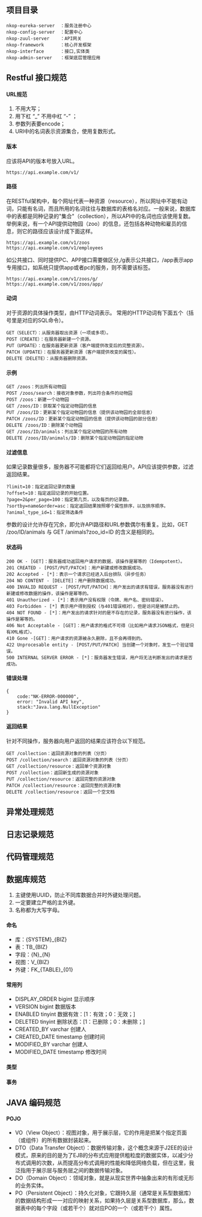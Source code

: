 ## 项目目录

    nkop-eureka-server  ：服务注册中心
    nkop-config-server  ：配置中心
    nkop-zuul-server    ：API网关
    nkop-framework      ：核心开发框架
    nkop-interface      ：接口,实体类
    nkop-admin-server   ：框架底层管理应用
    
## Restful 接口规范
#### URL规范
1. 不用大写；
2. 用下杠 “_” 不用中杠 “-” ；
3. 参数列表要encode；
4. URI中的名词表示资源集合，使用复数形式。

#### 版本
应该将API的版本号放入URL。
```
https://api.example.com/v1/
```
#### 路径
在RESTful架构中，每个网址代表一种资源（resource），所以网址中不能有动词，只能有名词，而且所用的名词往往与数据库的表格名对应。一般来说，数据库中的表都是同种记录的"集合"（collection），所以API中的名词也应该使用复数。
举例来说，有一个API提供动物园（zoo）的信息，还包括各种动物和雇员的信息，则它的路径应该设计成下面这样。
```
https://api.example.com/v1/zoos
https://api.example.com/v1/employees
```
如公共接口、同时提供PC、APP接口需要做区分,/g表示公共接口，/app表示app专用接口，如系统只提供app或者pc的服务，则不需要该标签。
```
https://api.example.com/v1/zoos/g/
https://api.example.com/v1/zoos/app/
```
#### 动词
对于资源的具体操作类型，由HTTP动词表示。
常用的HTTP动词有下面五个（括号里是对应的SQL命令）。
```
GET（SELECT）：从服务器取出资源（一项或多项）。
POST（CREATE）：在服务器新建一个资源。
PUT（UPDATE）：在服务器更新资源（客户端提供改变后的完整资源）。
PATCH（UPDATE）：在服务器更新资源（客户端提供改变的属性）。
DELETE（DELETE）：从服务器删除资源。
```
#### 示例
```
GET /zoos：列出所有动物园
POST /zoos/search：接收对象参数，列出符合条件的动物园
POST /zoos：新建一个动物园
GET /zoos/ID：获取某个指定动物园的信息
PUT /zoos/ID：更新某个指定动物园的信息（提供该动物园的全部信息）
PATCH /zoos/ID：更新某个指定动物园的信息（提供该动物园的部分信息）
DELETE /zoos/ID：删除某个动物园
GET /zoos/ID/animals：列出某个指定动物园的所有动物
DELETE /zoos/ID/animals/ID：删除某个指定动物园的指定动物
```
#### 过滤信息
如果记录数量很多，服务器不可能都将它们返回给用户。API应该提供参数，过滤返回结果。
```
?limit=10：指定返回记录的数量
?offset=10：指定返回记录的开始位置。
?page=2&per_page=100：指定第几页，以及每页的记录数。
?sortby=name&order=asc：指定返回结果按照哪个属性排序，以及排序顺序。
?animal_type_id=1：指定筛选条件
```
参数的设计允许存在冗余，即允许API路径和URL参数偶尔有重复。比如，GET /zoo/ID/animals 与 GET /animals?zoo_id=ID 的含义是相同的。
#### 状态码
```
200 OK - [GET]：服务器成功返回用户请求的数据，该操作是幂等的（Idempotent）。
201 CREATED - [POST/PUT/PATCH]：用户新建或修改数据成功。
202 Accepted - [*]：表示一个请求已经进入后台排队（异步任务）
204 NO CONTENT - [DELETE]：用户删除数据成功。
400 INVALID REQUEST - [POST/PUT/PATCH]：用户发出的请求有错误，服务器没有进行新建或修改数据的操作，该操作是幂等的。
401 Unauthorized - [*]：表示用户没有权限（令牌、用户名、密码错误）。
403 Forbidden - [*] 表示用户得到授权（与401错误相对），但是访问是被禁止的。
404 NOT FOUND - [*]：用户发出的请求针对的是不存在的记录，服务器没有进行操作，该操作是幂等的。
406 Not Acceptable - [GET]：用户请求的格式不可得（比如用户请求JSON格式，但是只有XML格式）。
410 Gone -[GET]：用户请求的资源被永久删除，且不会再得到的。
422 Unprocesable entity - [POST/PUT/PATCH] 当创建一个对象时，发生一个验证错误。
500 INTERNAL SERVER ERROR - [*]：服务器发生错误，用户将无法判断发出的请求是否成功。
```
#### 错误处理
```
{
    code:"NK-ERROR-000000",
    error: "Invalid API key",
    stack:"Java.lang.NullException"
}
```
#### 返回结果
针对不同操作，服务器向用户返回的结果应该符合以下规范。
```
GET /collection：返回资源对象的列表（分页）
POST /collection/search：返回资源对象的列表（分页）
GET /collection/resource：返回单个资源对象
POST /collection：返回新生成的资源对象
PUT /collection/resource：返回完整的资源对象
PATCH /collection/resource：返回完整的资源对象
DELETE /collection/resource：返回一个空文档
```
## 异常处理规范

## 日志记录规范

## 代码管理规范

## 数据库规范
1. 主键使用UUID，防止不同库数据合并时外键处理问题。
2. 一定要建立严格的主外键。
3. 名称都为大写字母。

#### 命名
- 库：{SYSTEM}_{BIZ}
- 表：TB_{BIZ}
- 字段：{N}_{N}
- 视图：V_{BIZ}
- 外键：FK_{TABLE}_{01}

#### 常用列
- DISPLAY_ORDER       bigint      显示顺序
- VERSION             bigint      数据版本  
- ENABLED             tinyint     数据有效：[1：有效；0：无效；]
- DELETED             tinyint     删除状态：[1：已删除；0：未删除；]
- CREATED_BY          varchar     创建人
- CREATED_DATE        timestamp   创建时间
- MODIFIED_BY         varchar     创建人
- MODIFIED_DATE       timestamp   修改时间
#### 类型



#### 事务




## JAVA 编码规范

#### POJO
- VO（View Object）：视图对象，用于展示层，它的作用是把某个指定页面（或组件）的所有数据封装起来。 
- DTO（Data Transfer Object）：数据传输对象，这个概念来源于J2EE的设计模式，原来的目的是为了EJB的分布式应用提供粗粒度的数据实体，以减少分布式调用的次数，从而提高分布式调用的性能和降低网络负载，但在这里，我泛指用于展示层与服务层之间的数据传输对象。 
- DO（Domain Object）：领域对象，就是从现实世界中抽象出来的有形或无形的业务实体。 
- PO（Persistent Object）：持久化对象，它跟持久层（通常是关系型数据库）的数据结构形成一一对应的映射关系，如果持久层是关系型数据库，那么，数据表中的每个字段（或若干个）就对应PO的一个（或若干个）属性。